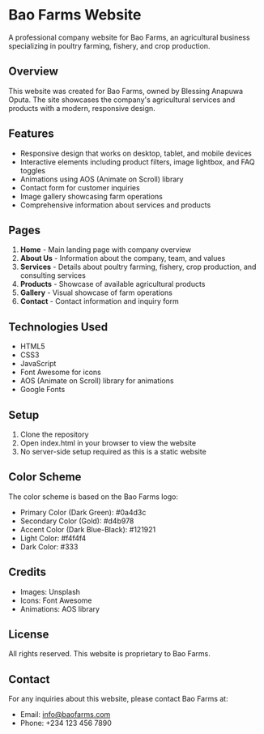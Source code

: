 # Bao Farms Website

A professional company website for Bao Farms, an agricultural business specializing in poultry farming, fishery, and crop production.

## Overview

This website was created for Bao Farms, owned by Blessing Anapuwa Oputa. The site showcases the company's agricultural services and products with a modern, responsive design.

## Features

- Responsive design that works on desktop, tablet, and mobile devices
- Interactive elements including product filters, image lightbox, and FAQ toggles
- Animations using AOS (Animate on Scroll) library
- Contact form for customer inquiries
- Image gallery showcasing farm operations
- Comprehensive information about services and products

## Pages

1. **Home** - Main landing page with company overview
2. **About Us** - Information about the company, team, and values
3. **Services** - Details about poultry farming, fishery, crop production, and consulting services
4. **Products** - Showcase of available agricultural products
5. **Gallery** - Visual showcase of farm operations
6. **Contact** - Contact information and inquiry form

## Technologies Used

- HTML5
- CSS3
- JavaScript
- Font Awesome for icons
- AOS (Animate on Scroll) library for animations
- Google Fonts

## Setup

1. Clone the repository
2. Open index.html in your browser to view the website
3. No server-side setup required as this is a static website

## Color Scheme

The color scheme is based on the Bao Farms logo:
- Primary Color (Dark Green): #0a4d3c
- Secondary Color (Gold): #d4b978
- Accent Color (Dark Blue-Black): #121921
- Light Color: #f4f4f4
- Dark Color: #333

## Credits

- Images: Unsplash
- Icons: Font Awesome
- Animations: AOS library

## License

All rights reserved. This website is proprietary to Bao Farms.

## Contact

For any inquiries about this website, please contact Bao Farms at:
- Email: info@baofarms.com
- Phone: +234 123 456 7890 